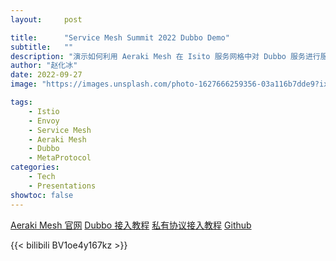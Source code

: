 ```yaml
---
layout:     post

title:      "Service Mesh Summit 2022 Dubbo Demo"
subtitle:   ""
description: "演示如何利用 Aeraki Mesh 在 Isito 服务网格中对 Dubbo 服务进行服务治理：七层负载均衡、动态路由、本地/全局限流、零代码侵入调用跟踪、查看调用指标等。"
author: "赵化冰"
date: 2022-09-27
image: "https://images.unsplash.com/photo-1627666259356-03a116b7dde9?ixlib=rb-1.2.1&ixid=MnwxMjA3fDB8MHxwaG90by1wYWdlfHx8fGVufDB8fHx8&auto=format&fit=crop&w=1740&q=80"

tags:
    - Istio
    - Envoy
    - Service Mesh
    - Aeraki Mesh
    - Dubbo
    - MetaProtocol
categories:
    - Tech
    - Presentations
showtoc: false
---
```

[Aeraki Mesh 官网](https://aeraki.net)
[Dubbo 接入教程](https://zhaohuabing.com/zh/docs/v1.x/tutorials/dubbo)
[私有协议接入教程](https://www.aeraki.net/zh/docs/v1.x/tutorials/implement-a-custom-protocol)
[Github](https://github.com/aeraki-mesh)

{{< bilibili BV1oe4y167kz >}}

